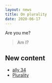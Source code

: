 ```yaml
---
layout: news
title: On plurality
date: 2020-06-17
---
```


Are you me?

> Am I?

<!--more-->

## New content

* [ally 34](/34)
* [Plurality](/plurality)

